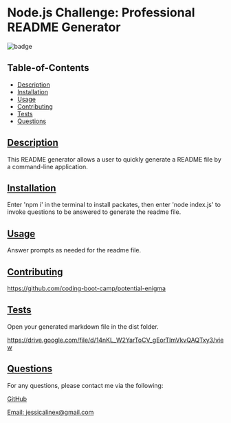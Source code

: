 # Node.js Challenge: Professional README Generator
  ![badge](https://img.shields.io/badge/license-mit-blue)
    

  ## Table-of-Contents

  * [Description](#description)
  * [Installation](#installation)
  * [Usage](#usage)
  * [Contributing](#contributing)
  * [Tests](#tests)
  * [Questions](#questions)
  
  ## [Description](#table-of-contents)

  This README generator allows a user to quickly generate a README file by a command-line application. 

  ## [Installation](#table-of-contents)

  Enter 'npm i' in the terminal to install packates, then enter 'node index.js' to invoke questions to be answered to generate the readme file.

  ## [Usage](#table-of-contents)

  Answer prompts as needed for the readme file.

  ## [Contributing](#table-of-contents)
  
  https://github.com/coding-boot-camp/potential-enigma

  ## [Tests](#table-of-contents)

  Open your generated markdown file in the dist folder.

  https://drive.google.com/file/d/14nKL_W2YarToCV_gEorTlmVkvQAQTxy3/view

  ## [Questions](#table-of-contents)

  For any questions, please contact me via the following:

  [GitHub](https://github.com/jlinex)

  [Email: jessicalinex@gmail.com](mailto:jessicalinex@gmail.com)
